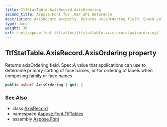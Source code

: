 ```yaml
---
title: TtfStatTable.AxisRecord.AxisOrdering
second_title: Aspose.Font for .NET API Reference
description: AxisRecord property. Returns axisOrdering field. SpecA value that applications can use to determine primary sorting of face names or for ordering of labels when composing family or face names
type: docs
weight: 30
url: /net/aspose.font.ttftables/ttfstattable.axisrecord/axisordering/
---
```

## TtfStatTable.AxisRecord.AxisOrdering property

Returns axisOrdering field. Spec:A value that applications can use to determine primary sorting of face names, or for ordering of labels when composing family or face names.

```csharp
public ushort AxisOrdering { get; }
```

### See Also

* class [AxisRecord](../)
* namespace [Aspose.Font.TtfTables](../../../aspose.font.ttftables/)
* assembly [Aspose.Font](../../../)


